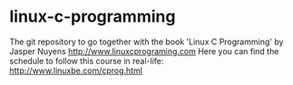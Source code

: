 # linux-c-programming
The git repository to go together with the book 'Linux C Programming' by Jasper Nuyens
http://www.linuxcprograming.com
Here you can find the schedule to follow this course in real-life: http://www.linuxbe.com/cprog.html
